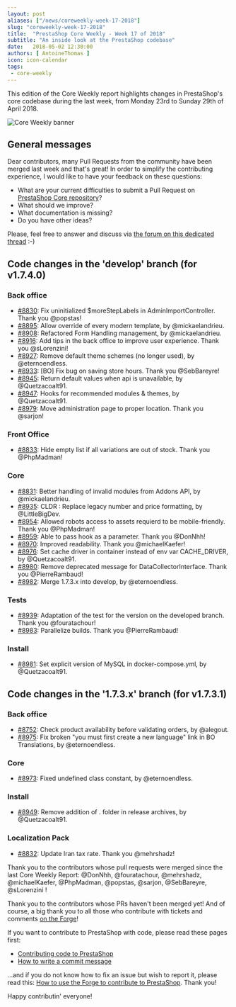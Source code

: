 ```yaml
---
layout: post
aliases: ["/news/coreweekly-week-17-2018"]
slug: "coreweekly-week-17-2018"
title:  "PrestaShop Core Weekly - Week 17 of 2018"
subtitle: "An inside look at the PrestaShop codebase"
date:   2018-05-02 12:30:00
authors: [ AntoineThomas ]
icon: icon-calendar
tags:
 - core-weekly
---
```


This edition of the Core Weekly report highlights changes in PrestaShop's core codebase during the last week, from Monday 23rd to Sunday 29th of April 2018.

![Core Weekly banner](/assets/images/2017/04/core_weekly_banner.jpg)


## General messages

Dear contributors, many Pull Requests from the community have been merged last week and that's great! In order to simplify the contributing experience, I would like to have your feedback on these questions:

* What are your current difficulties to submit a Pull Request on [PrestaShop Core repository](https://github.com/PrestaShop/PrestaShop)?
* What should we improve?
* What documentation is missing?
* Do you have other ideas?

Please, feel free to answer and discuss via [the forum on this dedicated thread](https://www.prestashop.com/forums/topic/790373-contributing-to-prestashop-core-should-become-more-easy/) :-)


## Code changes in the 'develop' branch (for v1.7.4.0)

### Back office
* [#8830](https://github.com/PrestaShop/PrestaShop/pull/8830): Fix uninitialized $moreStepLabels in AdminImportController. Thank you @popstas!
* [#8895](https://github.com/PrestaShop/PrestaShop/pull/8895): Allow override of every modern template, by @mickaelandrieu.
* [#8908](https://github.com/PrestaShop/PrestaShop/pull/8908): Refactored Form Handling management, by @mickaelandrieu.
* [#8916](https://github.com/PrestaShop/PrestaShop/pull/8916): Add tips in the back office to improve user experience. Thank you @sLorenzini!
* [#8927](https://github.com/PrestaShop/PrestaShop/pull/8927): Remove default theme schemes (no longer used), by @eternoendless.
* [#8933](https://github.com/PrestaShop/PrestaShop/pull/8933): [BO] Fix bug on saving store hours. Thank you @SebBareyre!
* [#8945](https://github.com/PrestaShop/PrestaShop/pull/8945): Return default values when api is unavailable, by @Quetzacoalt91.
* [#8947](https://github.com/PrestaShop/PrestaShop/pull/8947): Hooks for recommended modules & themes, by @Quetzacoalt91.
* [#8979](https://github.com/PrestaShop/PrestaShop/pull/8979): Move administration page to proper location. Thank you @sarjon!


### Front Office
* [#8833](https://github.com/PrestaShop/PrestaShop/pull/8833): Hide empty list if all variations are out of stock. Thank you @PhpMadman!

### Core
* [#8831](https://github.com/PrestaShop/PrestaShop/pull/8831): Better handling of invalid modules from Addons API, by @mickaelandrieu.
* [#8935](https://github.com/PrestaShop/PrestaShop/pull/8935): CLDR : Replace legacy number and price formatting, by @LittleBigDev.
* [#8954](https://github.com/PrestaShop/PrestaShop/pull/8954): Allowed robots access to assets requierd to be mobile-friendly. Thank you @PhpMadman!
* [#8959](https://github.com/PrestaShop/PrestaShop/pull/8959): Able to pass hook as a parameter. Thank you @DonNhh!
* [#8970](https://github.com/PrestaShop/PrestaShop/pull/8970): Improved readability. Thank you @michaelKaefer!
* [#8976](https://github.com/PrestaShop/PrestaShop/pull/8976): Set cache driver in container instead of env var CACHE_DRIVER, by @Quetzacoalt91.
* [#8980](https://github.com/PrestaShop/PrestaShop/pull/8980): Remove deprecated message for DataCollectorInterface. Thank you @PierreRambaud!
* [#8982](https://github.com/PrestaShop/PrestaShop/pull/8982): Merge 1.7.3.x into develop, by @eternoendless.


### Tests
* [#8939](https://github.com/PrestaShop/PrestaShop/pull/8939): Adaptation of the test for the version on the developed branch. Thank you @fouratachour!
* [#8983](https://github.com/PrestaShop/PrestaShop/pull/8983): Parallelize builds. Thank you @PierreRambaud!


### Install
* [#8981](https://github.com/PrestaShop/PrestaShop/pull/8981): Set explicit version of MySQL in docker-compose.yml, by @Quetzacoalt91.


## Code changes in the '1.7.3.x' branch (for v1.7.3.1)

### Back office
* [#8752](https://github.com/PrestaShop/PrestaShop/pull/8752): Check product availability before validating orders, by @alegout.
* [#8975](https://github.com/PrestaShop/PrestaShop/pull/8975): Fix broken "you must first create a new language" link in BO Translations, by @eternoendless.


### Core
* [#8973](https://github.com/PrestaShop/PrestaShop/pull/8973): Fixed undefined class constant, by @eternoendless.


### Install
* [#8949](https://github.com/PrestaShop/PrestaShop/pull/8949): Remove addition of . folder in release archives, by @Quetzacoalt91.

### Localization Pack
* [#8832](https://github.com/PrestaShop/PrestaShop/pull/8832): Update Iran tax rate. Thank you @mehrshadz!



Thank you to the contributors whose pull requests were merged since the last Core Weekly Report: @DonNhh, @fouratachour, @mehrshadz, @michaelKaefer, @PhpMadman, @popstas, @sarjon, @SebBareyre, @sLorenzini  !

Thank you to the contributors whose PRs haven't been merged yet! And of course, a big thank you to all those who contribute with tickets and comments [on the Forge](http://forge.prestashop.com/)!

If you want to contribute to PrestaShop with code, please read these pages first:

 * [Contributing code to PrestaShop](http://doc.prestashop.com/display/PS16/Contributing+code+to+PrestaShop)
 * [How to write a commit message](http://doc.prestashop.com/display/PS16/How+to+write+a+commit+message)

...and if you do not know how to fix an issue but wish to report it, please read this: [How to use the Forge to contribute to PrestaShop](http://doc.prestashop.com/display/PS16/How+to+use+the+Forge+to+contribute+to+PrestaShop). Thank you!

Happy contributin' everyone!
